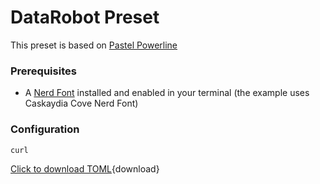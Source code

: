 # DataRobot Preset

This preset is based on [Pastel Powerline](https://starship.rs/presets/pastel-powerline)


### Prerequisites

- A [Nerd Font](https://www.nerdfonts.com/) installed and enabled in your terminal (the example uses Caskaydia Cove Nerd Font)

### Configuration

```sh
curl 
```

[Click to download TOML](./starship.toml){download}

